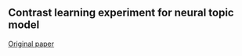 ## Contrast learning experiment for neural topic model
[Original paper](https://arxiv.org/abs/2110.12764) 